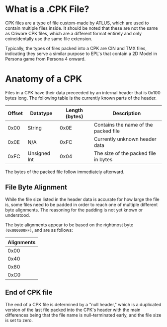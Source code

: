 # What is a .CPK File?
CPK files are a type of file custom-made by ATLUS, which are used to contain multiple files inside. It should be noted that these are not the same as Criware CPK files, which are a different format entirely and only coincidentally use the same file extension.

Typically, the types of files packed into a CPK are CIN and TMX files, indicating they serve a similar purpose
to EPL's that contain a 2D Model in Persona game from Persona 4 onward.

# Anatomy of a CPK
Files in a CPK have their data preceeded by an internal header that is 0x100 bytes long. The following table is
the currently known parts of the header.

| Offset | Datatype | Length (bytes) | Description |
| ------ | -------- | -------------- | ----------- |
| 0x00    | String   | 0x0E            | Contains the name of the packed file |
| 0x0E    | N/A      | 0xFC           | Currently unknown header data        |
| 0xFC   | Unsigned Int | 0x04        | The size of the packed file in bytes |

The bytes of the packed file follow immediately afterward.
## File Byte Alignment
While the file size listed in the header data is accurate for how large the file is, some files need to be padded in order to reach one of multiple different byte alignments. The reasoning for the padding is not yet known or understood.

The byte alignments appear to be based on the rightmost byte `(0x000000FF)`, and are as follows:

| Alignments |
| ---------- |
| 0x00       |
| 0x40 |
| 0x80 |
| 0xC0 |

## End of CPK file
The end of a CPK file is determined by a "null header," which is a duplicated version of the last file packed into the CPK's header with the main differences being that the file name is null-terminated early, and the file size is set to zero.
